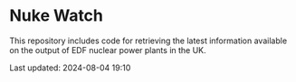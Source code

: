 # Nuke Watch

This repository includes code for retrieving the latest information available on the output of EDF nuclear power plants in the UK.

Last updated: 2024-08-04 19:10